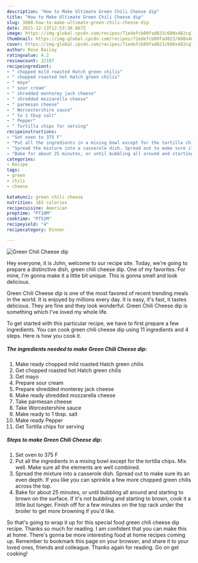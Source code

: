 ```yaml
---
description: "How to Make Ultimate Green Chili Cheese dip"
title: "How to Make Ultimate Green Chili Cheese dip"
slug: 3888-how-to-make-ultimate-green-chili-cheese-dip
date: 2021-12-13T12:53:38.667Z
image: https://img-global.cpcdn.com/recipes/71edefcb09fad823/680x482cq70/green-chili-cheese-dip-recipe-main-photo.jpg
thumbnail: https://img-global.cpcdn.com/recipes/71edefcb09fad823/680x482cq70/green-chili-cheese-dip-recipe-main-photo.jpg
cover: https://img-global.cpcdn.com/recipes/71edefcb09fad823/680x482cq70/green-chili-cheese-dip-recipe-main-photo.jpg
author: Rose Bailey
ratingvalue: 4.2
reviewcount: 32197
recipeingredient:
- " chopped mild roasted Hatch green chilis"
- " chopped roasted hot Hatch green chilis"
- " mayo"
- " sour cream"
- " shredded monterey jack cheese"
- " shredded mozzarella cheese"
- " parmesan cheese"
- " Worcestershire sauce"
- " to 1 tbsp salt"
- " Pepper"
- " Tortilla chips for serving"
recipeinstructions:
- "Set oven to 375 F"
- "Put all the ingredients in a mixing bowl except for the tortilla chips. Mix well. Make sure all the elements are well combined."
- "Spread the mixture into a casserole dish. Spread out to make sure its an even depth. If you like you can sprinkle a few more chopped green chilis across the top."
- "Bake for about 25 minutes, or until bubbling all around and starting to brown on the surface. If it&#39;s not bubbling and starting to brown, cook it a little but longer. Finish off for a few minutes on the top rack under the broiler to get more browning if you&#39;d like."
categories:
- Recipe
tags:
- green
- chili
- cheese

katakunci: green chili cheese 
nutrition: 163 calories
recipecuisine: American
preptime: "PT10M"
cooktime: "PT52M"
recipeyield: "4"
recipecategory: Dinner

---
```



![Green Chili Cheese dip](https://img-global.cpcdn.com/recipes/71edefcb09fad823/680x482cq70/green-chili-cheese-dip-recipe-main-photo.jpg)

Hey everyone, it is John, welcome to our recipe site. Today, we're going to prepare a distinctive dish, green chili cheese dip. One of my favorites. For mine, I'm gonna make it a little bit unique. This is gonna smell and look delicious.

Green Chili Cheese dip is one of the most favored of recent trending meals in the world. It is enjoyed by millions every day. It is easy, it's fast, it tastes delicious. They are fine and they look wonderful. Green Chili Cheese dip is something which I've loved my whole life.




To get started with this particular recipe, we have to first prepare a few ingredients. You can cook green chili cheese dip using 11 ingredients and 4 steps. Here is how you cook it.

<!--inarticleads1-->

##### The ingredients needed to make Green Chili Cheese dip:

1. Make ready  chopped mild roasted Hatch green chilis
1. Get  chopped roasted hot Hatch green chilis
1. Get  mayo
1. Prepare  sour cream
1. Prepare  shredded monterey jack cheese
1. Make ready  shredded mozzarella cheese
1. Take  parmesan cheese
1. Take  Worcestershire sauce
1. Make ready  to 1 tbsp. salt
1. Make ready  Pepper
1. Get  Tortilla chips for serving




<!--inarticleads2-->

##### Steps to make Green Chili Cheese dip:

1. Set oven to 375 F
1. Put all the ingredients in a mixing bowl except for the tortilla chips. Mix well. Make sure all the elements are well combined.
1. Spread the mixture into a casserole dish. Spread out to make sure its an even depth. If you like you can sprinkle a few more chopped green chilis across the top.
1. Bake for about 25 minutes, or until bubbling all around and starting to brown on the surface. If it&#39;s not bubbling and starting to brown, cook it a little but longer. Finish off for a few minutes on the top rack under the broiler to get more browning if you&#39;d like.




So that's going to wrap it up for this special food green chili cheese dip recipe. Thanks so much for reading. I am confident that you can make this at home. There's gonna be more interesting food at home recipes coming up. Remember to bookmark this page on your browser, and share it to your loved ones, friends and colleague. Thanks again for reading. Go on get cooking!
